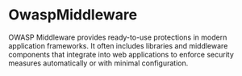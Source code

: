 # OwaspMiddleware
OWASP Middleware provides ready-to-use protections in modern application frameworks. It often includes libraries and middleware components that integrate into web applications to enforce security measures automatically or with minimal configuration.
